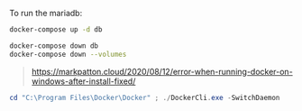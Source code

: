 To run the mariadb:

```bash
docker-compose up -d db
```

```bash
docker-compose down db
docker-compose down --volumes
```

> https://markpatton.cloud/2020/08/12/error-when-running-docker-on-windows-after-install-fixed/

```powershell
cd "C:\Program Files\Docker\Docker" ; ./DockerCli.exe -SwitchDaemon
```
